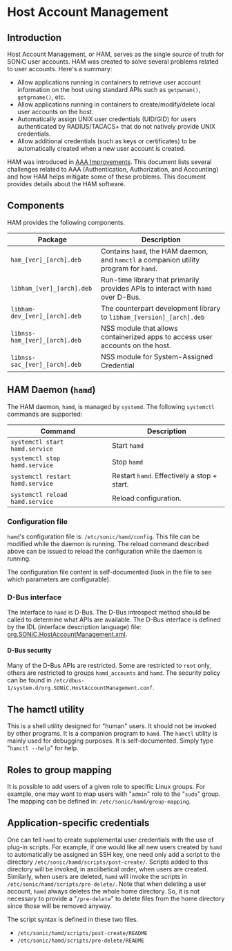 # Host Account Management

## Introduction

Host Account Management, or HAM, serves as the single source of truth for SONiC user accounts. HAM was created to solve several problems related to user accounts. Here's a summary:

- Allow applications running in containers to retrieve user account information on the host using standard APIs such as `getpwnam()`, `getgrname()`, etc.
- Allow applications running in containers to create/modify/delete local user accounts on the host.
- Automatically assign UNIX user credentials (UID/GID) for users authenticated by RADIUS/TACACS+ that do not natively provide UNIX credentials. 
- Allow additional credentials (such as keys or certificates) to be automatically created when a new user account is created.

HAM was introduced in [AAA Improvements](https://github.com/Azure/SONiC/blob/master/doc/aaa/AAA%20Improvements/AAA%20Improvements.md). This document lists several challenges related to AAA (Authentication, Authorization, and Accounting) and how HAM helps mitigate some of these problems. This document provides details about the HAM software.

## Components

HAM provides the following components.

| Package                       | Description                                                  |
| ----------------------------- | ------------------------------------------------------------ |
| `ham_[ver]_[arch].deb`        | Contains `hamd`, the HAM daemon, and `hamctl` a companion utility program for `hamd`. |
| `libham_[ver]_[arch].deb`     | Run-time library that primarily provides APIs to interact with `hamd` over D-Bus. |
| `libham-dev_[ver]_[arch].deb` | The counterpart development library to `libham_[version]_[arch].deb` |
| `libnss-ham_[ver]_[arch].deb` | NSS module that allows containerized apps to access user accounts on the host. |
| `libnss-sac_[ver]_[arch].deb` | NSS module for System-Assigned Credential                    |

## HAM Daemon (`hamd`)

The HAM daemon, `hamd`, is managed by `systemd`. The following `systemctl` commands are supported:

| Command                          | Description                                 |
| -------------------------------- | ------------------------------------------- |
| `systemctl start hamd.service`   | Start `hamd`                                |
| `systemctl stop hamd.service`    | Stop `hamd`                                 |
| `systemctl restart hamd.service` | Restart `hamd`. Effectively a stop + start. |
| `systemctl reload hamd.service`  | Reload configuration.                       |

### Configuration file

`hamd`'s configuration file is: `/etc/sonic/hamd/config`. This file can be modified while the daemon is running. The reload command described above can be issued to reload the configuration while the daemon is running.

The configuration file content is self-documented (look in the file to see which parameters are configurable).

### D-Bus interface

The interface to `hamd` is D-Bus. The D-Bus introspect method should be called to determine what APIs are available. The D-Bus interface is defined by the IDL (interface description language) file: [org.SONiC.HostAccountManagement.xml](./shared/org.SONiC.HostAccountManagement.xml).

#### D-Bus security

Many of the D-Bus APIs are restricted. Some are restricted to `root` only, others are restricted to groups `hamd_accounts` and `hamd`. The security policy can be found in `/etc/dbus-1/system.d/org.SONiC.HostAccountManagement.conf`.

## The hamctl utility

This is a shell utility designed for "human" users. It should not be invoked by other programs. It is a companion program to `hamd`. The `hamctl` utility is mainly used for debugging purposes. It is self-documented. Simply type "`hamctl --help`" for help.

## Roles to group mapping

It is possible to add users of a given role to specific Linux groups. For example, one may want to map users with "`admin`" role to the "`sudo`" group. The mapping can be defined in: `/etc/sonic/hamd/group-mapping`.

## Application-specific credentials

One can tell `hamd` to create supplemental user credentials with the use of plug-in scripts. For example, if one would like all new users created by `hamd` to automatically be assigned an SSH key, one need only add a script to the directory `/etc/sonic/hamd/scripts/post-create/`. Scripts added to this directory will be invoked, in asciibetical order, when users are created. Similarly, when users are deleted, `hamd` will invoke the scripts in `/etc/sonic/hamd/scripts/pre-delete/`. Note that when deleting a user account, `hamd` always deletes the whole home directory. So, it is not necessary to provide a "`/pre-delete`" to delete files from the home directory since those will be removed anyway. 

The script syntax is defined in these two files.

- `/etc/sonic/hamd/scripts/post-create/README`
- `/etc/sonic/hamd/scripts/pre-delete/README`